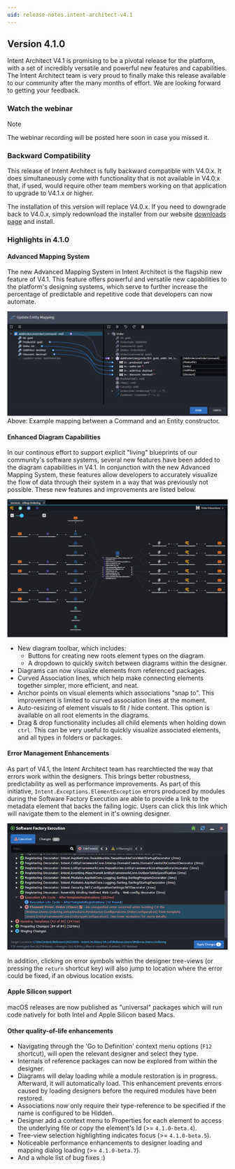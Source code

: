 ```yaml
---
uid: release-notes.intent-architect-v4.1
---
```


## Version 4.1.0

Intent Architect V4.1 is promising to be a pivotal release for the platform, with a set of incredibly versatile and powerful new features and capabilities. The Intent Architect team is very  proud to finally make this release available to our community after the many months of effort. We are looking forward to getting your feedback.

### Watch the webinar

> [!NOTE]
> The webinar recording will be posted here soon in case you missed it.

### Backward Compatibility

This release of Intent Architect is fully backward compatible with V4.0.x. It does simultaneously come with functionality that is not available in V4.0.x that, if used, would require other team members working on that application to upgrade to V4.1.x or higher.

The installation of this version will replace V4.0.x. If you need to downgrade back to V4.0.x, simply redownload the installer from our website [downloads page](https://intentarchitect.com/#/downloads) and install.

### Highlights in 4.1.0

#### Advanced Mapping System

The new Advanced Mapping System in Intent Architect is the flagship new feature of V4.1. This feature offers powerful and versatile new capabilities to the platform's designing systems, which serve to further increase the percentage of predictable and repetitive code that developers can now automate.

![Advanced Mapping System Example](images/4.1.0/mapping-system-example.png)
Above: Example mapping between a Command and an Entity constructor.

#### Enhanced Diagram Capabilities

In our continous effort to support explicit "living" blueprints of our community's software systems, several new features have been added to the diagram capabilities in V4.1. In conjunction with the new Advanced Mapping System, these features allow developers to accurately visualize the flow of data through their system in a way that was previously not possible. These new features and improvements are listed below.

![Advanced Mapping System Example](images/4.1.0/new-diagram-capabilities.png)

- New diagram toolbar, which includes:
    - Buttons for creating new roots element types on the diagram.
    - A dropdown to quickly switch between diagrams within the designer.
- Diagrams can now visualize elements from referenced packages.
- Curved Association lines, which help make connecting elements together simpler, more efficient, and neat.
- Anchor points on visual elements which associations "snap to". This improvement is limited to curved association lines at the moment.
- Auto-resizing of element visuals to fit / hide content. This option is available on all root elements in the diagrams.
- Drag & drop functionality includes all child elements when holding down `ctrl`. This can be very useful to quickly visualize associated elements, and all types in folders or packages.

#### Error Management Enhancements
As part of V4.1, the Intent Architect team has rearchtiected the way that errors work within the designers. This brings better robustness, predictability as well as performance improvements. As part of this initiative, `Intent.Exceptions.ElementException` errors produced by modules during the Software Factory Execution are able to provide a link to the metadata element that backs the failing logic. Users can click this link which will navigate them to the element in it's owning designer.

![Advanced Mapping System Example](images/4.1.0/element-exception-example.png)

In addition, clicking on error symbols within the designer tree-views (or pressing the `return` shortcut key) will also jump to location where the error could be fixed, if an obvious location exists.

#### Apple Silicon support

macOS releases are now published as "universal" packages which will run code natively for both Intel and Apple Silicon based Macs.

#### Other quality-of-life enhancements
- Navigating through the 'Go to Definition' context menu options (`F12` shortcut), will open the relevant designer and select they type.
- Internals of reference packages can now be explored from within the designer.
- Diagrams will delay loading while a module restoration is in progress. Afterward, it will automatically load. This enhancement prevents errors caused by loading designers before the required modules have been restored.
- Associations now only require their type-reference to be specified if the name is configured to be Hidden.
- Designer add a context menu to Properties for each element to access the underlying file or copy the element's Id (>= `4.1.0-beta.4`).
- Tree-view selection highlighting indicates focus (>= `4.1.0-beta.5`).
- Noticeable performance enhancements to designer loading and mapping dialog loading (>= `4.1.0-beta.7`). 
- And a whole list of bug fixes :)


